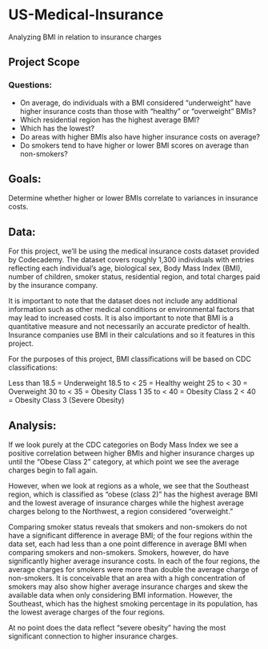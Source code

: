 # US-Medical-Insurance
Analyzing BMI in relation to insurance charges

## Project Scope
### Questions:
* On average, do individuals with a BMI considered “underweight” have higher insurance costs than those with “healthy” or “overweight” BMIs?
* Which residential region has the highest average BMI?
* Which has the lowest?
* Do areas with higher BMIs also have higher insurance costs on average?
* Do smokers tend to have higher or lower BMI scores on average than non-smokers?

## Goals:
Determine whether higher or lower BMIs correlate to variances in insurance costs. 

## Data:
For this project, we’ll be using the medical insurance costs dataset provided by Codecademy. The dataset covers roughly 1,300 individuals with entries reflecting each individual’s age, biological sex, Body Mass Index (BMI), number of children, smoker status, residential region, and total charges paid by the insurance company. 

It is important to note that the dataset does not include any additional information such as other medical conditions or environmental factors that may lead to increased costs. It is also important to note that BMI is a quantitative measure and not necessarily an accurate predictor of health. Insurance companies use BMI in their calculations and so it features in this project.

For the purposes of this project, BMI classifications will be based on CDC classifications:

Less than 18.5 = Underweight
18.5 to < 25  = Healthy weight
25 to < 30 = Overweight
30 to < 35 = Obesity Class 1
35 to < 40 = Obesity Class 2
< 40 = Obesity Class 3 (Severe Obesity)


## Analysis:
If we look purely at the CDC categories on Body Mass Index we see a positive correlation between higher BMIs and higher insurance charges up until the “Obese Class 2” category, at which point we see the average charges begin to fall again. 

However, when we look at regions as a whole, we see that the Southeast region, which is classified as “obese (class 2)” has the highest average BMI and the lowest average of insurance charges while the highest average charges belong to the Northwest, a region considered “overweight.” 


Comparing smoker status reveals that smokers and non-smokers do not have a significant difference in average BMI; of the four regions within the data set, each had less than a one point difference in average BMI when comparing smokers and non-smokers. Smokers, however, do have significantly higher average insurance costs. In each of the four regions, the average charges for smokers were more than double the average charge of non-smokers. It is conceivable that an area with a high concentration of smokers may also show higher average insurance charges and skew the available data when only considering BMI information. However, the Southeast, which has the highest smoking percentage in its population, has the lowest average charges of the four regions.

At no point does the data reflect “severe obesity” having the most significant connection to higher insurance charges. 

